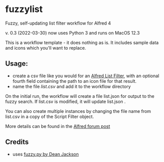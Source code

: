 # fuzzylist
Fuzzy, self-updating list filter workflow for Alfred 4

v.  0.3 (2022-03-30) now uses Python 3 and runs on MacOS 12.3

This is a workflow template - it does nothing as is.  It includes sample data and icons which you'll want to replace.

## Usage:
- create a csv file like you would for an [Alfred List Filter](https://www.alfredapp.com/help/workflows/inputs/list-filter/), with an optional fourth field containing the path to an icon file for that result.
- name the file *list.csv* and add it to the workflow directory

On the initial run, the workflow will create a file list.json for output to the fuzzy search.  If list.csv is modified, it will update list.json .  

You can also create multiple instances by changing the file name from list.csv in a copy of the Script Filter object.

More details can be found in the [Alfred forum post](https://www.alfredforum.com/topic/11094-fuzzy-self-updating-list-filter-workflow-template/?tab=comments#comment-57706)

## Credits
- uses [fuzzy.py by Dean Jackson](https://github.com/deanishe/alfred-fuzzy)

